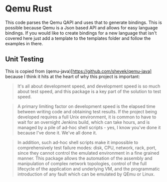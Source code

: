 Qemu Rust
=========

This code parses the Qemu QAPI and uses that to generate bindings.  This is
possible because Qemu is a Json based API and allows for easy language bindings.
If you would like to create bindings for a new language that isn't covered here
just add a template to the templates folder and follow the examples in there.

Unit Testing
------------
This is copied from (qemu-java)[https://github.com/shevek/qemu-java] because I think it hits at the heart of why this
project is important:

> It's all about development speed, and development speed is so much about test speed, and this package is a key part of the solution to test speed.

> A primary limiting factor on development speed is the elapsed time between writing code and obtaining test results. If the project being developed requires a full Unix environment, it is common to have to wait for an overnight Jenkins build, which can take hours, and is managed by a pile of ad-hoc shell scripts - yes, I know you've done it because I've done it. We've all done it.

> In addition, such ad-hoc shell scripts make it impossible to comprehensively test failure modes: disk, CPU, network, rack, port, since they cannot control the emulated environment in a fine grained manner. This package allows the automation of the assembly and manipulation of complex network topologies, control of the full lifecycle of the application and underlying VM, and the programmatic introduction of any fault which can be emulated by QEmu or Linux.
